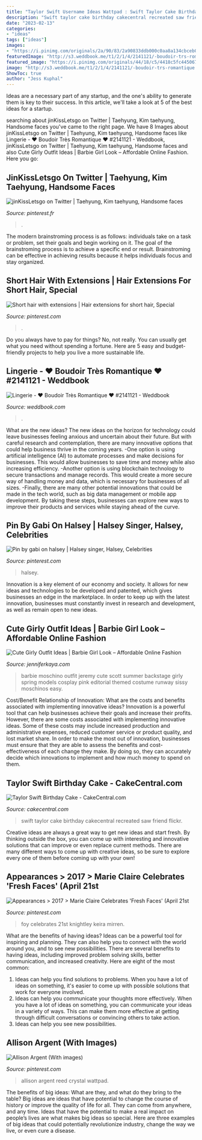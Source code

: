 ```yaml
---
title: "Taylor Swift Username Ideas Wattpad : Swift Taylor Cake Birthday Cakecentral Recreated Saw Friend Flickr"
description: "Swift taylor cake birthday cakecentral recreated saw friend flickr"
date: "2023-02-13"
categories:
- "ideas"
tags: ["ideas"]
images:
- "https://i.pinimg.com/originals/2a/90/83/2a90833ddb000c0aa8a134cbceb09077.jpg"
featuredImage: "http://s3.weddbook.me/t1/2/1/4/2141121/-boudoir-trs-romantique.jpg"
featured_image: "https://i.pinimg.com/originals/44/18/c5/4418c5fc4450670ab14e63df6550c28c.jpg"
image: "http://s3.weddbook.me/t1/2/1/4/2141121/-boudoir-trs-romantique.jpg"
ShowToc: true
author: "Jess Kuphal"
---
```



Ideas are a necessary part of any startup, and the one's ability to generate them is key to their success. In this article, we'll take a look at 5 of the best ideas for a startup.

	

		
searching about jinKissLetsgo on Twitter | Taehyung, Kim taehyung, Handsome faces you've came to the right page. We have 8 Images about jinKissLetsgo on Twitter | Taehyung, Kim taehyung, Handsome faces like Lingerie - ♥ Boudoir Très Romantique ♥ #2141121 - Weddbook, jinKissLetsgo on Twitter | Taehyung, Kim taehyung, Handsome faces and also Cute Girly Outfit Ideas | Barbie Girl Look – Affordable Online Fashion. Here you go:
		
    
## JinKissLetsgo On Twitter | Taehyung, Kim Taehyung, Handsome Faces

<img loading=lazy src="https://i.pinimg.com/736x/2c/30/78/2c3078aca9a25b7eb1f85e59d7f579c5.jpg" onerror="this.onerror=null;this.src='https://tse4.mm.bing.net/th?id=OIP.CZxVJtgHGiQ94_N9D4LIlAHaLG&amp;pid=15.1';" alt="jinKissLetsgo on Twitter | Taehyung, Kim taehyung, Handsome faces">

_Source: pinterest.fr_

>. 

	

The modern brainstroming process is as follows: individuals take on a task or problem, set their goals and begin working on it. The goal of the brainstroming process is to achieve a specific end or result. Brainstroming can be effective in achieving results because it helps individuals focus and stay organized.

    
## Short Hair With Extensions | Hair Extensions For Short Hair, Special

<img loading=lazy src="https://i.pinimg.com/originals/68/1d/08/681d088037c0e6e843b8c8c349fdc17a.jpg" onerror="this.onerror=null;this.src='https://tse2.mm.bing.net/th?id=OIP.E2scQHRJcPHJVYE_UwyE-gHaJ6&amp;pid=15.1';" alt="Short hair with extensions | Hair extensions for short hair, Special">

_Source: pinterest.com_

>. 

	

Do you always have to pay for things? No, not really. You can usually get what you need without spending a fortune. Here are 5 easy and budget-friendly projects to help you live a more sustainable life.

    
## Lingerie - ♥ Boudoir Très Romantique ♥ #2141121 - Weddbook

<img loading=lazy src="http://s3.weddbook.me/t1/2/1/4/2141121/-boudoir-trs-romantique.jpg" onerror="this.onerror=null;this.src='https://tse3.mm.bing.net/th?id=OIP.lo1KTG2-g3KbdrwsNrRgJwHaOK&amp;pid=15.1';" alt="Lingerie - ♥ Boudoir Très Romantique ♥ #2141121 - Weddbook">

_Source: weddbook.com_

>. 

	

What are the new ideas?
The new ideas on the horizon for technology could leave businesses feeling anxious and uncertain about their future. But with careful research and contemplation, there are many innovative options that could help business thrive in the coming years. 
-One option is using artificial intelligence (AI) to automate processes and make decisions for businesses. This would allow businesses to save time and money while also increasing efficiency. 
-Another option is using blockchain technology to secure transactions and manage records. This would create a more secure way of handling money and data, which is necessary for businesses of all sizes. 
-Finally, there are many other potential innovations that could be made in the tech world, such as big data management or mobile app development. By taking these steps, businesses can explore new ways to improve their products and services while staying ahead of the curve.

    
## Pin By Gabi On Halsey | Halsey Singer, Halsey, Celebrities

<img loading=lazy src="https://i.pinimg.com/originals/2a/90/83/2a90833ddb000c0aa8a134cbceb09077.jpg" onerror="this.onerror=null;this.src='https://tse3.mm.bing.net/th?id=OIP.6UAzMXBbgXmrIfiay06yCwHaHO&amp;pid=15.1';" alt="Pin by gabi on halsey | Halsey singer, Halsey, Celebrities">

_Source: pinterest.com_

>halsey. 

	

Innovation is a key element of our economy and society. It allows for new ideas and technologies to be developed and patented, which gives businesses an edge in the marketplace. In order to keep up with the latest innovation, businesses must constantly invest in research and development, as well as remain open to new ideas.

    
## Cute Girly Outfit Ideas | Barbie Girl Look – Affordable Online Fashion

<img loading=lazy src="http://www.jenniferkaya.com/wp-content/uploads/2017/09/b14.jpg" onerror="this.onerror=null;this.src='https://tse3.mm.bing.net/th?id=OIP.9bpzy3a5SG1hsxn_1vgmVgAAAA&amp;pid=15.1';" alt="Cute Girly Outfit Ideas | Barbie Girl Look – Affordable Online Fashion">

_Source: jenniferkaya.com_

>barbie moschino outfit jeremy cute scott summer backstage girly spring models cosplay pink editorial themed costume runway sissy moschinos easy. 

	

Cost/Benefit Relationship of Innovation: What are the costs and benefits associated with implementing innovative ideas?
Innovation is a powerful tool that can help businesses achieve their goals and increase their profits. However, there are some costs associated with implementing innovative ideas. Some of these costs may include increased production and administrative expenses, reduced customer service or product quality, and lost market share. In order to make the most out of innovation, businesses must ensure that they are able to assess the benefits and cost-effectiveness of each change they make. By doing so, they can accurately decide which innovations to implement and how much money to spend on them.

    
## Taylor Swift Birthday Cake - CakeCentral.com

<img loading=lazy src="http://cdn001.cakecentral.com/gallery/2015/03/900_613541ZSIk_taylor-swift-birthday-cake.jpg" onerror="this.onerror=null;this.src='https://tse1.mm.bing.net/th?id=OIP.NVBzW9ZDCwexVgm7lMVzlgHaJ4&amp;pid=15.1';" alt="Taylor Swift Birthday Cake - CakeCentral.com">

_Source: cakecentral.com_

>swift taylor cake birthday cakecentral recreated saw friend flickr. 

	

Creative ideas are always a great way to get new ideas and start fresh. By thinking outside the box, you can come up with interesting and innovative solutions that can improve or even replace current methods. There are many different ways to come up with creative ideas, so be sure to explore every one of them before coming up with your own!

    
## Appearances &gt; 2017 &gt; Marie Claire Celebrates &#039;Fresh Faces&#039; (April 21st

<img loading=lazy src="https://i.pinimg.com/originals/5f/9a/e9/5f9ae93baef0695fb721b625cbdcc54f.jpg" onerror="this.onerror=null;this.src='https://tse3.mm.bing.net/th?id=OIP.FHd7GL-T--MIaihlwvTqyQHaKr&amp;pid=15.1';" alt="Appearances &gt; 2017 &gt; Marie Claire Celebrates &#039;Fresh Faces&#039; (April 21st">

_Source: pinterest.com_

>foy celebrates 21st knightley keira mirren. 

	

What are the benefits of having ideas?
Ideas can be a powerful tool for inspiring and planning. They can also help you to connect with the world around you, and to see new possibilities. There are several benefits to having ideas, including improved problem solving skills, better communication, and increased creativity. Here are eight of the most common: 
1. Ideas can help you find solutions to problems. When you have a lot of ideas on something, it's easier to come up with possible solutions that work for everyone involved.
2. Ideas can help you communicate your thoughts more effectively. When you have a lot of ideas on something, you can communicate your ideas in a variety of ways. This can make them more effective at getting through difficult conversations or convincing others to take action. 
3. Ideas can help you see new possibilities.

    
## Allison Argent (With Images)

<img loading=lazy src="https://i.pinimg.com/originals/44/18/c5/4418c5fc4450670ab14e63df6550c28c.jpg" onerror="this.onerror=null;this.src='https://tse3.mm.bing.net/th?id=OIP.Aqo_8UBSSNXyWJbqLxV3WwHaGm&amp;pid=15.1';" alt="Allison Argent (With images)">

_Source: pinterest.com_

>allison argent reed crystal wattpad. 

	

The benefits of big ideas: What are they, and what do they bring to the table?
Big ideas are ideas that have potential to change the course of history or improve the quality of life for all. They can come from anywhere, and any time. Ideas that have the potential to make a real impact on people’s lives are what makes big ideas so special. Here are three examples of big ideas that could potentially revolutionize industry, change the way we live, or even cure a disease.

